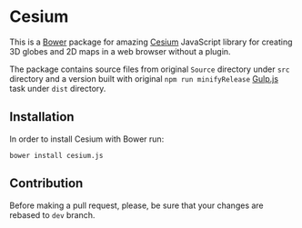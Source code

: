 # Cesium

This is a [Bower](http://bower.io/) package for amazing [Cesium](http://cesiumjs.org) JavaScript library
for creating 3D globes and 2D maps in a web browser without a plugin.

The package contains source files from original `Source` directory under `src` directory and a version built
with original `npm run minifyRelease` [Gulp.js](http://gulpjs.com/) task under `dist` directory. 

## Installation

In order to install Cesium with Bower run:

    bower install cesium.js

## Contribution

Before making a pull request, please, be sure that your changes are rebased to `dev` branch.
